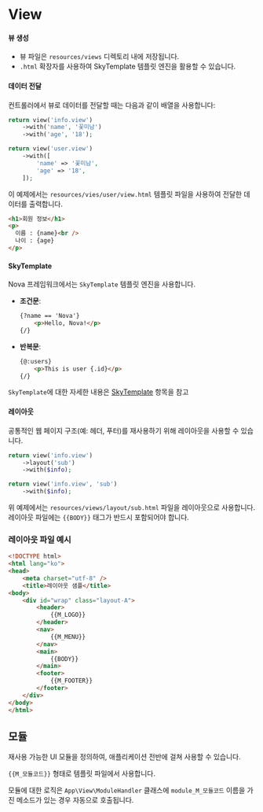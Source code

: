 # View

#### 뷰 생성

- 뷰 파일은 `resources/views` 디렉토리 내에 저장됩니다.
- `.html` 확장자를 사용하여 SkyTemplate 템플릿 엔진을 활용할 수 있습니다.

#### 데이터 전달

컨트롤러에서 뷰로 데이터를 전달할 때는 다음과 같이 배열을 사용합니다:

```php
return view('info.view')
    ->with('name', '꽃미남')
    ->with('age', '18');
```

```php
return view('user.view')
    ->with([
        'name' => '꽃미남',
        'age' => '18',
    ]);
```

이 예제에서는 `resources/vies/user/view.html` 템플릿 파일을 사용하여 전달한 데이터를 출력합니다.

```html
<h1>회원 정보</h1>
<p>
  이름 : {name}<br />
  나이 : {age}
</p>
```

#### SkyTemplate

Nova 프레임워크에서는 `SkyTemplate` 템플릿 엔진을 사용합니다.

- **조건문**:
  ```html
  {?name == 'Nova'}
      <p>Hello, Nova!</p>
  {/}
  ```

- **반복문**:
  ```html
  {@:users}
      <p>This is user {.id}</p>
  {/}
  ```

`SkyTemplate`에 대한 자세한 내용은 [SkyTemplate](sky_template.md) 항목을 참고


#### 레이아웃

공통적인 웹 페이지 구조(예: 헤더, 푸터)를 재사용하기 위해 레이아웃을 사용할 수 있습니다.

```php
return view('info.view')
    ->layout('sub')
    ->with($info);
```

```php
return view('info.view', 'sub')
    ->with($info);
```

위 예제에서는 `resources/views/layout/sub.html` 파일을 레이아웃으로 사용합니다.
레이아웃 파일에는 `{{BODY}}` 태그가 반드시 포함되어야 합니다.

### 레이아웃 파일 예시

```html
<!DOCTYPE html>
<html lang="ko">
<head>
	<meta charset="utf-8" />
    <title>레이아웃 샘플</title>
<body>
	<div id="wrap" class="layout-A">
		<header>
            {{M_LOGO}}
		</header>
		<nav>
			{{M_MENU}}
		</nav>
		<main>
			{{BODY}}
		</main>
		<footer>
			{{M_FOOTER}}
		</footer>
	</div>
</body>
</html>
```

## 모듈

재사용 가능한 UI 모듈을 정의하여, 애플리케이션 전반에 걸쳐 사용할 수 있습니다.

`{{M_모듈코드}}` 형태로 템플릿 파일에서 사용합니다.

모듈에 대한 로직은 `App\View\ModuleHandler` 클래스에 `module_M_모듈코드` 이름을 가진 메소드가 있는 경우 자동으로 호출됩니다.
